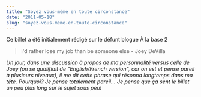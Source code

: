 ```yaml
---
title: "Soyez vous-même en toute circonstance"
date: "2011-05-18"
slug: "soyez-vous-meme-en-toute-circonstance"
---
```


Ce billet a été initialement rédigé sur le défunt blogue À la base 2

> I'd rather lose my job than be someone else - Joey DeVilla

_Un jour, dans une discussion à propos de ma personnalité versus celle de Joey (on se qualifiait de "English/French version", car on est et pense pareil à plusieurs niveaux), il me dit cette phrase qui résonna longtemps dans ma tête. Pourquoi? Je pense totalement pareil... Je pense que ça sent le billet un peu plus long sur le sujet sous peu!_
